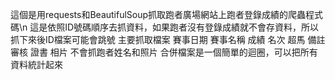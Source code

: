 這個是用requests和BeautifulSoup抓取跑者廣場網站上跑者登錄成績的爬蟲程式碼\n
這是依照ID號碼順序去抓資料，如果跑者沒有登錄成績就不會存資料，所以抓下來後ID檔案可能會跳號
主要抓取檔案 賽事日期	賽事名稱	成績	名次	超馬	備註	審核	證書	相片
不會抓跑者姓名和照片
合併檔案是一個簡單的迴圈，可以把所有資料統計起來
